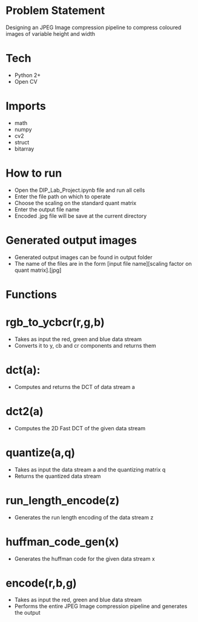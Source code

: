 
# Problem Statement 
Designing an JPEG Image compression pipeline to compress coloured images of variable 
height and width

# Tech

- Python 2+
- Open CV 

# Imports
- math
- numpy
- cv2
- struct 
- bitarray

# How to run
- Open the DIP_Lab_Project.ipynb file and run all cells
- Enter the file path on which to operate
- Choose the scaling on the standard quant matrix
- Enter the output file name
- Encoded .jpg file will be save at the current directory

# Generated output images
- Generated output images can be found in output folder
- The name of the files are in the form [input file name][scaling factor on quant matrix].[jpg]

# Functions

# rgb_to_ycbcr(r,g,b)
- Takes as input the red, green and blue data stream
- Converts it to y, cb and cr components and returns them

# dct(a):
- Computes and returns the DCT of data stream a

# dct2(a)
- Computes the 2D Fast DCT of the given data stream

# quantize(a,q)
- Takes as input the data stream a and the quantizing matrix q
- Returns the quantized data stream

# run_length_encode(z)
- Generates the run length encoding of the data stream z

# huffman_code_gen(x)
- Generates the huffman code for the given data stream x

# encode(r,b,g)
- Takes as input the red, green and blue data stream
- Performs the entire JPEG Image compression pipeline and generates the output





